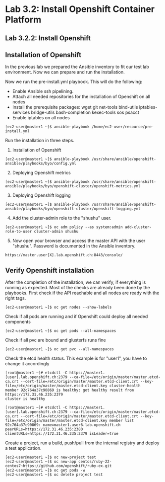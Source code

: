 Lab 3.2: Install Openshift Container Platform
============

Lab 3.2.2:  Install Openshift
-------------
## Installation of Openshift
In the previous lab we prepared the Ansible inventory to fit our test lab environment. Now we can prepare and run the installation.

Now we run the pre-install.yml playbook. This will do the following:
- Enable Ansible ssh pipelining.
- Attach all needed repositories for the installation of Openshift on all nodes
- Install the prerequisite packages: wget git net-tools bind-utils iptables-services bridge-utils bash-completion kexec-tools sos psacct
- Enable iptables on all nodes 
```
[ec2-user@master1 ~]$ ansible-playbook /home/ec2-user/resource/pre-install.yml
```

Run the installation in three steps. 
1. Installation of Openshift
```
[ec2-user@master1 ~]$ ansible-playbook /usr/share/ansible/openshift-ansible/playbooks/byo/config.yml
```
2. Deploying Openshift metrics
```
[ec2-user@master1 ~]$ ansible-playbook /usr/share/ansible/openshift-ansible/playbooks/byo/openshift-cluster/openshift-metrics.yml

```
3. Deploying Openshift logging
```
[ec2-user@master1 ~]$ ansible-playbook /usr/share/ansible/openshift-ansible/playbooks/byo/openshift-cluster/openshift-logging.yml
```

4. Add the cluster-admin role to the "shushu" user.
```
[ec2-user@master1 ~]$ oc adm policy --as system:admin add-cluster-role-to-user cluster-admin shushu
```

5. Now open your browser and access the master API with the user "shushu". Password is documented in the Ansible inventory.
```
https://master.user[X].lab.openshift.ch:8443/console/
```

## Verify Openshift installation
After the completion of the installation, we can verify, if everything is running as expected. Most of the checks are already been done by the playbooks.
First check if the API reachable and all nodes are ready with the right tags.
```
[ec2-user@master1 ~]$ oc get nodes --show-labels
```

Check if all pods are running and if Openshift could deploy all needed components
```
[ec2-user@master1 ~]$ oc get pods --all-namespaces
```

Check if all pvc are bound and glusterfs runs fine
```
[ec2-user@master1 ~]$ oc get pvc --all-namespaces
```

Check the etcd health status. This example is for "user1", you have to change it accordingly
```
[root@master1 ~]# etcdctl -C https://master1.[user].lab.openshift.ch:2379 --ca-file=/etc/origin/master/master.etcd-ca.crt --cert-file=/etc/origin/master/master.etcd-client.crt --key-file=/etc/origin/master/master.etcd-client.key cluster-health
member 92c764a37c90869 is healthy: got healthy result from https://172.31.46.235:2379
cluster is healthy

[root@master1 ~]# etcdctl -C https://master1.[user].lab.openshift.ch:2379 --ca-file=/etc/origin/master/master.etcd-ca.crt --cert-file=/etc/origin/master/master.etcd-client.crt --key-file=/etc/origin/master/master.etcd-client.key member list
92c764a37c90869: name=master1.user6.lab.openshift.ch peerURLs=https://172.31.46.235:2380 clientURLs=https://172.31.46.235:2379 isLeader=true
```

Create a project, run a build, push/pull from the internal registry and deploy a test application.
```
[ec2-user@master1 ~]$ oc new-project test
[ec2-user@master1 ~]$ oc new-app centos/ruby-22-centos7~https://github.com/openshift/ruby-ex.git
[ec2-user@master1 ~]$ oc get pods -w
[ec2-user@master1 ~]$ oc delete project test
```
